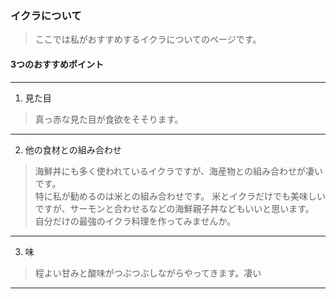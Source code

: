 ### イクラについて

> ここでは私がおすすめするイクラについてのページです。

#### 3つのおすすめポイント
---
1. 見た目
> 真っ赤な見た目が食欲をそそります。
---
2. 他の食材との組み合わせ
> 海鮮丼にも多く使われているイクラですが、海産物との組み合わせが凄いです。  
特に私が勧めるのは米との組み合わせです。
米とイクラだけでも美味しいですが、サーモンと合わせるなどの海鮮親子丼などもいいと思います。  
自分だけの最強のイクラ料理を作ってみませんか。
---
3. 味
> 程よい甘みと酸味がつぶつぶしながらやってきます。凄い
---
